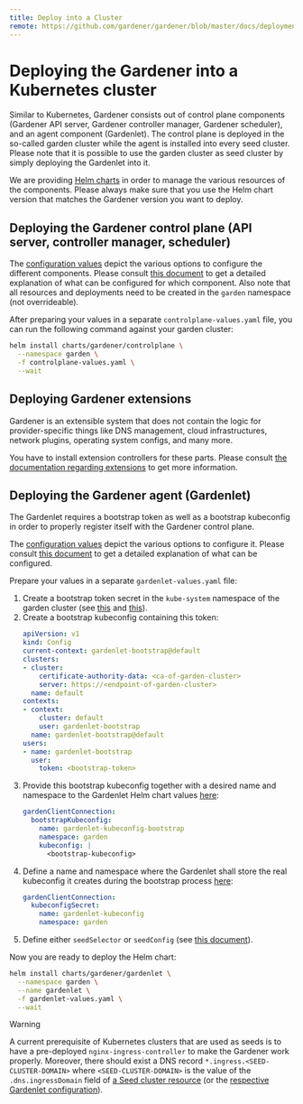 ```yaml
---
title: Deploy into a Cluster
remote: https://github.com/gardener/gardener/blob/master/docs/deployment/kubernetes.md
---
```


# Deploying the Gardener into a Kubernetes cluster

Similar to Kubernetes, Gardener consists out of control plane components (Gardener API server, Gardener controller manager, Gardener scheduler), and an agent component (Gardenlet).
The control plane is deployed in the so-called garden cluster while the agent is installed into every seed cluster.
Please note that it is possible to use the garden cluster as seed cluster by simply deploying the Gardenlet into it.

We are providing [Helm charts](https://github.com/gardener/gardener/tree/master/charts/gardener) in order to manage the various resources of the components.
Please always make sure that you use the Helm chart version that matches the Gardener version you want to deploy.

## Deploying the Gardener control plane (API server, controller manager, scheduler)

The [configuration values](https://raw.githubusercontent.com/gardener/gardener/master/docs/deployment/../../charts/gardener/controlplane/values.yaml) depict the various options to configure the different components.
Please consult [this document](https://raw.githubusercontent.com/gardener/gardener/master/docs/deployment/../usage/configuration.md) to get a detailed explanation of what can be configured for which component.
Also note that all resources and deployments need to be created in the `garden` namespace (not overrideable).

After preparing your values in a separate `controlplane-values.yaml` file, you can run the following command against your garden cluster:

```bash
helm install charts/gardener/controlplane \
  --namespace garden \
  -f controlplane-values.yaml \
  --wait
```

## Deploying Gardener extensions

Gardener is an extensible system that does not contain the logic for provider-specific things like DNS management, cloud infrastructures, network plugins, operating system configs, and many more.

You have to install extension controllers for these parts.
Please consult [the documentation regarding extensions](https://raw.githubusercontent.com/gardener/gardener/master/docs/deployment/../extensions/overview.md) to get more information.

## Deploying the Gardener agent (Gardenlet)

The Gardenlet requires a bootstrap token as well as a bootstrap kubeconfig in order to properly register itself with the Gardener control plane.

The [configuration values](https://raw.githubusercontent.com/gardener/gardener/master/docs/deployment/../../charts/gardener/gardenlet/values.yaml) depict the various options to configure it.
Please consult [this document](https://raw.githubusercontent.com/gardener/gardener/master/docs/deployment/../concepts/gardenlet.md#component-configuration) to get a detailed explanation of what can be configured.

Prepare your values in a separate `gardenlet-values.yaml` file:

1. Create a bootstrap token secret in the `kube-system` namespace of the garden cluster (see [this](https://kubernetes.io/docs/reference/access-authn-authz/bootstrap-tokens/) and [this](https://kubernetes.io/docs/reference/command-line-tools-reference/kubelet-tls-bootstrapping/#bootstrap-tokens)).
1. Create a bootstrap kubeconfig containing this token:
    ```yaml
    apiVersion: v1
    kind: Config
    current-context: gardenlet-bootstrap@default
    clusters:
    - cluster:
        certificate-authority-data: <ca-of-garden-cluster>
        server: https://<endpoint-of-garden-cluster>
      name: default
    contexts:
    - context:
        cluster: default
        user: gardenlet-bootstrap
      name: gardenlet-bootstrap@default
    users:
    - name: gardenlet-bootstrap
      user:
        token: <bootstrap-token>
    ```
1. Provide this bootstrap kubeconfig together with a desired name and namespace to the Gardenlet Helm chart values [here](https://raw.githubusercontent.com/gardener/gardener/master/docs/deployment/../../charts/gardener/gardenlet/values.yaml#L31-L35):
    ```yaml
    gardenClientConnection:
      bootstrapKubeconfig:
        name: gardenlet-kubeconfig-bootstrap
        namespace: garden
        kubeconfig: |
          <bootstrap-kubeconfig>
    ```
1. Define a name and namespace where the Gardenlet shall store the real kubeconfig it creates during the bootstrap process [here](https://raw.githubusercontent.com/gardener/gardener/master/docs/deployment/../../charts/gardener/gardenlet/values.yaml#L31-L35):
    ```yaml
    gardenClientConnection:
      kubeconfigSecret:
        name: gardenlet-kubeconfig
        namespace: garden
    ```
1. Define either `seedSelector` or `seedConfig` (see [this document](https://raw.githubusercontent.com/gardener/gardener/master/docs/deployment/../concepts/gardenlet.md#seed-config-vs-seed-selector)).

Now you are ready to deploy the Helm chart:

```bash
helm install charts/gardener/gardenlet \
  --namespace garden \
  --name gardenlet \
  -f gardenlet-values.yaml \
  --wait
```

> [!WARNING]
> A current prerequisite of Kubernetes clusters that are used as seeds is to have a pre-deployed `nginx-ingress-controller` to make the Gardener work properly.
>Moreover, there should exist a DNS record `*.ingress.<SEED-CLUSTER-DOMAIN>` where `<SEED-CLUSTER-DOMAIN>` is the value of the `.dns.ingressDomain` field of [a Seed cluster resource](https://raw.githubusercontent.com/gardener/gardener/master/docs/deployment/../../example/50-seed.yaml) (or the [respective Gardenlet configuration](https://raw.githubusercontent.com/gardener/gardener/master/docs/deployment/../../example/20-componentconfig-gardenlet.yaml#L84-L85)).
